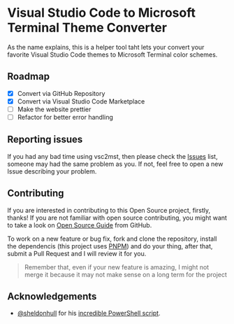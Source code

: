 # Visual Studio Code to Microsoft Terminal Theme Converter

As the name explains, this is a helper tool taht lets your convert
your favorite Visual Studio Code themes to Microsoft Terminal color schemes.

## Roadmap

- [x] Convert via GitHub Repository
- [x] Convert via Visual Studio Code Marketplace
- [ ] Make the website prettier
- [ ] Refactor for better error handling

## Reporting issues

If you had any bad time using vsc2mst, then please check the [Issues](https://github.com/guilherssousa/vsc2mst/issues)
list, someone may had the same problem as you. If not, feel free to
open a new Issue describing your problem.

## Contributing

If you are interested in contributing to this Open Source project,
firstly, thanks! If you are not familiar with open source contributing,
you might want to take a look on [Open Source Guide](https://opensource.guide) from GitHub.

To work on a new feature or bug fix, fork and clone the repository, install the dependencis
(this project uses [PNPM](https://pnpm.io/)) and do your thing, after that, submit a Pull Request
and I will review it for you.

> Remember that, even if your new feature is amazing, I might not merge it because
> it may not make sense on a long term for the project

## Acknowledgements

- [@sheldonhull](https://github.com/sheldonhull) for his [incredible PowerShell script](https://gist.github.com/sheldonhull/300cdea8f076af99d0c3eab568ab7a94).

